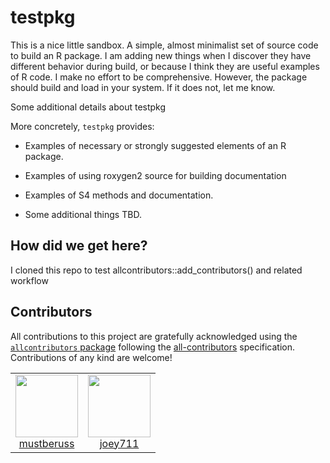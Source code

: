 # testpkg

This is a nice little sandbox. A simple, almost minimalist set of source code to build an R package. I am adding new things when I discover they have different behavior during build, or because I think they are useful examples of R code. I make no effort to be comprehensive. However, the package should build and load in your system. If it does not, let me know. 

Some additional details about testpkg

More concretely, `testpkg` provides:

 * Examples of necessary or strongly suggested elements of an R package.

 * Examples of using roxygen2 source for building documentation

 * Examples of S4 methods and documentation.

 * Some additional things TBD.

## How did we get here?

I cloned this repo to test allcontributors::add_contributors() and related workflow

## Contributors



<!-- ALL-CONTRIBUTORS-LIST:START - Do not remove or modify this section -->
<!-- prettier-ignore-start -->
<!-- markdownlint-disable -->

All contributions to this project are gratefully acknowledged using the [`allcontributors` package](https://github.com/ropensci/allcontributors) following the [all-contributors](https://allcontributors.org) specification. Contributions of any kind are welcome!

<table>

<tr>
<td align="center">
<a href="https://github.com/mustberuss">
<img src="https://avatars.githubusercontent.com/u/14958432?v=4" width="100px;" alt=""/>
</a><br>
<a href="https://github.com/mustberuss/testpkg/commits?author=mustberuss">mustberuss</a>
</td>
<td align="center">
<a href="https://github.com/joey711">
<img src="https://avatars.githubusercontent.com/u/841437?v=4" width="100px;" alt=""/>
</a><br>
<a href="https://github.com/mustberuss/testpkg/commits?author=joey711">joey711</a>
</td>
</tr>

</table>

<!-- markdownlint-enable -->
<!-- prettier-ignore-end -->
<!-- ALL-CONTRIBUTORS-LIST:END -->


